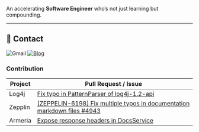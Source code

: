 
An accelerating **Software Engineer** who’s not just learning but compounding.


---

## 📧 Contact  
![Gmail](https://img.shields.io/badge/rkdgusdnr32@gmail.com-D14836?style=for-the-badge&logo=gmail&logoColor=white)
[![Blog](https://img.shields.io/badge/Tistory-Blog-%232E2D2D?style=for-the-badge&logo=tistory&logoColor=white)](https://hyunw9dev.tistory.com/)  

### Contribution

| Project        | Pull Request / Issue |
|----------------|----------------------|
| Log4j        | [Fix typo in PatternParser of log4j-1.2-api](https://github.com/apache/logging-log4j2/pull/3617) |
| Zepplin       | [[ZEPPELIN-6198] Fix multiple typos in documentation markdown files #4943](https://github.com/apache/zeppelin/pull/4943) |
| Armeria       | [Expose response headers in DocsService](https://github.com/line/armeria/pull/6191) |
